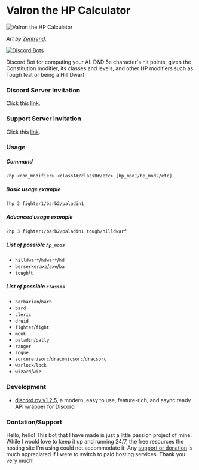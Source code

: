 # Valron the HP Calculator

![Valron the HP Calculator](https://i.imgur.com/0bByXQ4.png?s=200)

_Art by [Zentrend](https://www.instagram.com/neil_is_zen/)._

[![Discord Bots](https://top.gg/api/widget/666625461811413008.svg)](https://top.gg/bot/666625461811413008)

Discord Bot for computing your AL D&amp;D 5e character's hit points, given the Constitution modifier, its classes and levels, and other HP modifiers such as Tough feat or being a Hill Dwarf.

### Discord Server Invitation

Click this [link](https://discordapp.com/api/oauth2/authorize?client_id=666625461811413008&permissions=11264&scope=bot).

### Support Server Invitation

Click this [link](https://discord.gg/waCBQuD).

### Usage

##### Command

`?hp <con_modifier> <classA#/classB#/etc> [hp_mod1/hp_mod2/etc]`

##### Basic usage example

`?hp 3 fighter1/barb2/paladin1`

##### Advanced usage example

`?hp 3 fighter1/barb2/paladin1 tough/hilldwarf`

##### List of possible `hp_mods`

- `hilldwarf`/`hdwarf`/`hd`
- `berserkeraxe`/`axe`/`ba`
- `tough`/`t`

##### List of possible `classes`

- `barbarian`/`barb`
- `bard`
- `cleric`
- `druid`
- `fighter`/`fight`
- `monk`
- `paladin`/`pally`
- `ranger`
- `rogue`
- `sorcerer`/`sorc`/`draconicsorc`/`dracsorc`
- `warlock`/`lock`
- `wizard`/`wiz`

### Development

- [discord.py v1.2.5](https://discordpy.readthedocs.io/en/latest/), a modern, easy to use, feature-rich, and async ready API wrapper for Discord

### Dontation/Support

Hello, hello! This bot that I have made is just a little passion project of mine. While I would love to keep it up and running 24/7, the free resources the hosting site I'm using could not accommodate it. Any [support or donation](https://paypal.me/addicteduser) is much appreciated if I were to switch to paid hosting services. Thank you very much!
